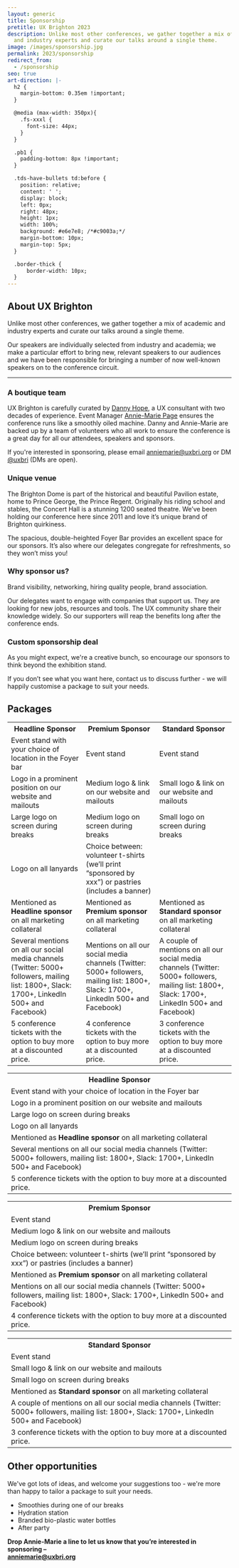 ```yaml
---
layout: generic
title: Sponsorship
pretitle: UX Brighton 2023
description: Unlike most other conferences, we gather together a mix of academic
  and industry experts and curate our talks around a single theme.
image: /images/sponsorship.jpg
permalink: 2023/sponsorship
redirect_from:
  - /sponsorship
seo: true
art-direction: |-
  h2 {
    margin-bottom: 0.35em !important;
  }

  @media (max-width: 350px){
    .fs-xxxl {
      font-size: 44px;
    }
  }

  .pb1 {
    padding-bottom: 8px !important;
  }

  .tds-have-bullets td:before {
    position: relative;
    content: ' ';
    display: block;
    left: 0px;
    right: 48px;
    height: 1px;
    width: 100%;
    background: #e6e7e8; /*#c9003a;*/
    margin-bottom: 10px;
    margin-top: 5px;
  }

  .border-thick {
      border-width: 10px;
  }
---
```

## About UX Brighton

<p class="standfirst">Unlike most other conferences, we gather together a mix of academic and industry experts and curate our talks around a single theme.</p>

Our speakers are individually selected from industry and academia; we make a particular effort to bring new, relevant speakers to our audiences and we have been responsible for bringing a number of now well-known speakers on to the conference circuit.

- - -

<div class="row">
  <div class="u1of2-over-m left-over-m gutter-right">
    <h3 id="a-boutique-team">A boutique team</h3>
    <p>UX Brighton is carefully curated by <a href="https://www.linkedin.com/in/dannyhope/">Danny Hope</a>, a UX consultant with two decades of experience. Event Manager <a href="https://www.linkedin.com/in/a-mpage/">Annie-Marie Page</a> ensures the conference runs like a smoothly oiled machine. Danny and Annie-Marie are backed up by a team of volunteers who all work to ensure the conference is a great day for all our attendees, speakers and sponsors.</p>
    <p>If you're interested in sponsoring, please email <a href="mailto:anniemarie@uxbri.org" class=" bold">anniemarie@uxbri.org</a> or DM <a href="https://twitter.com/direct_messages/create/uxbri" class=" bold">@uxbri</a> (DMs are open).</p>
    <h3 id="unique-venue">Unique venue</h3>
    <p>The Brighton Dome is part of the historical and beautiful Pavilion estate, home to Prince George, the Prince Regent. Originally his riding school and stables, the Concert Hall is a stunning 1200 seated theatre. We’ve been holding our conference here since 2011 and love it’s unique brand of Brighton quirkiness.</p>
    <p>The spacious, double-heighted Foyer Bar provides an excellent space for our sponsors. It’s also where our delegates congregate for refreshments, so they won’t miss you!</p>
  </div>
  <div class="u1of2-over-m left-over-m gutter-left">
    <h3 id="why-sponsor-us-">Why sponsor us?</h3>
    <p>Brand visibility, networking, hiring quality people, brand association.</p>
    <p>Our delegates want to engage with companies that support us. They are looking for new jobs, resources and tools. The UX community share their knowledge widely. So our supporters will reap the benefits long after the conference ends.</p>
    <h3 id="custom-sponsorship-deal">Custom sponsorship deal</h3>
    <p>As you might expect, we're a creative bunch, so encourage our sponsors to think beyond the exhibition stand.</p>
    <p>If you don’t see what you want here, contact us to discuss further - we will happily customise a package to suit your needs.</p>
  </div>
</div>

## Packages

<!-- Large screen content... -->

<table class="table--transparent hidden-under-m">
  <tbody>
    <tr class="fs-h3 bolder">
      <th class="pb1">
        <div class="border-top -border-bottom pt2 border-red border-thick">Headline Sponsor</div>
      </th>
      <th class="pb1">
        <div class="border-top -border-bottom pt2 border-green  border-thick">Premium Sponsor</div>
      </th>
      <th class="pb1">
        <div class="border-top -border-bottom pt2 border-blue  border-thick">Standard Sponsor</div>
      </th>
    </tr>
    <tr class="tds-have-bullets">
      <td>Event stand with your choice of location in the Foyer bar</td>
      <td>Event stand</td>
      <td>Event stand</td>
    </tr>
    <tr class="tds-have-bullets">
      <td>Logo in a prominent position on our website and mailouts</td>
      <td>Medium logo &amp; link on our website and mailouts</td>
      <td>Small logo &amp; link on our website and mailouts</td>
    </tr>
    <tr class="tds-have-bullets">
      <td>Large logo on screen during breaks</td>
      <td>Medium logo on screen during breaks</td>
      <td>Small logo on screen during breaks</td>
    </tr>
    <tr class="tds-have-bullets">
      <td>Logo on all lanyards</td>
      <td class="this-one-doesnt-though">Choice between: volunteer t-shirts (we’ll print “sponsored by xxx”) or pastries (includes a banner)</td>
      <td class="this-one-doesnt-though">&nbsp;</td>
    </tr>
    <tr class="tds-have-bullets">
      <td>Mentioned as <strong>Headline sponsor</strong> on all marketing collateral</td>
      <td>Mentioned as <strong>Premium sponsor</strong> on all marketing collateral</td>
      <td>Mentioned as <strong>Standard sponsor</strong> on all marketing collateral</td>
    </tr>
    <tr class="tds-have-bullets">
      <td>Several mentions on all our social media channels (Twitter: 5000+ followers, mailing list: 1800+, Slack: 1700+, LinkedIn 500+ and Facebook)</td>
      <td>Mentions on all our social media channels (Twitter: 5000+ followers, mailing list: 1800+, Slack: 1700+, LinkedIn 500+ and Facebook)</td>
      <td>A couple of mentions on all our social media channels (Twitter: 5000+ followers, mailing list: 1800+, Slack: 1700+, LinkedIn 500+ and Facebook)</td>
    </tr>
    <tr class="tds-have-bullets">
      <td>5 conference tickets with the option to buy more at a discounted price.</td>
      <td>4 conference tickets with the option to buy more at a discounted price.</td>
      <td>3 conference tickets with the option to buy more at a discounted price.</td>
    </tr>
  </tbody>
</table>

<!-- Small screen content... -->

<div class="hidden-over-m">

  <table class="table--transparent mb5">
    <tbody>
      <tr class="fs-h3 bolder">
        <th><div class="border-top -border-bottom pt2 border-red border-thick">Headline Sponsor</div></th>
      </tr>
      <tr class="tds-have-bullets">
        <td>Event stand with your choice of location in the Foyer bar</td>
      </tr>
      <tr class="tds-have-bullets">
        <td>Logo in a prominent position on our website and mailouts</td>
      </tr>
      <tr class="tds-have-bullets">
        <td>Large logo on screen during breaks</td>
      </tr>
      <tr class="tds-have-bullets">
        <td>Logo on all lanyards</td>
      </tr>
      <tr class="tds-have-bullets">
        <td>Mentioned as <strong>Headline sponsor</strong> on all marketing collateral</td>
      </tr>
      <tr class="tds-have-bullets">
        <td>Several mentions on all our social media channels (Twitter: 5000+ followers, mailing list: 1800+, Slack: 1700+, LinkedIn 500+ and Facebook)</td>
      </tr>
      <tr class="tds-have-bullets">
        <td>5 conference tickets with the option to buy more at a discounted price.</td>
      </tr>
    </tbody>
  </table>

  <table class="table--transparent mb5">
    <tbody>
      <tr class="fs-h3 bolder">
        <th><div class="border-top -border-bottom pt2 border-green border-thick">Premium Sponsor</div></th>
      </tr>
      <tr class="tds-have-bullets">
        <td>Event stand</td>
      </tr>
      <tr class="tds-have-bullets">
        <td>Medium logo &amp; link on our website and mailouts</td>
      </tr>
      <tr class="tds-have-bullets">
        <td>Medium logo on screen during breaks</td>
      </tr>
      <tr class="tds-have-bullets">
        <td>Choice between: volunteer t-shirts (we’ll print “sponsored by xxx”) or pastries (includes a banner)</td>
      </tr>
      <tr class="tds-have-bullets">
        <td>Mentioned as <strong>Premium sponsor</strong> on all marketing collateral</td>
      </tr>
      <tr class="tds-have-bullets">
        <td>Mentions on all our social media channels (Twitter: 5000+ followers, mailing list: 1800+, Slack: 1700+, LinkedIn 500+ and Facebook)</td>
      </tr>
      <tr class="tds-have-bullets">
        <td>4 conference tickets with the option to buy more at a discounted price.</td>
      </tr>
    </tbody>
  </table>

  <table class="table--transparent mb5 ">
    <tbody>
      <tr class="fs-h3 bolder">
        <th><div class="border-top -border-bottom pt2 border-blue border-thick">Standard Sponsor</div></th>
      </tr>
      <tr class="tds-have-bullets">
        <td>Event stand</td>
      </tr>
      <tr class="tds-have-bullets">
        <td>Small logo &amp; link on our website and mailouts</td>
      </tr>
      <tr class="tds-have-bullets">
        <td>Small logo on screen during breaks</td>
      </tr>
      <tr class="tds-have-bullets">
        <td>Mentioned as <strong>Standard sponsor</strong> on all marketing collateral</td>
      </tr>
      <tr class="tds-have-bullets">
        <td>A couple of mentions on all our social media channels (Twitter: 5000+ followers, mailing list: 1800+, Slack: 1700+, LinkedIn 500+ and Facebook)</td>
      </tr>
      <tr class="tds-have-bullets">
        <td>3 conference tickets with the option to buy more at a discounted price.</td>
      </tr>
    </tbody>
  </table>

</div>

<div class="row">
  <h2 class="mt4 mb2" id="other-opportunities">Other opportunities</h2>
  <p>We've got lots of ideas, and welcome your suggestions too - we're more than happy to tailor a package to suit your needs.</p>
  <ul>
    <li>Smoothies during one of our breaks</li>
    <li>Hydration station</li>
    <li>Branded bio-plastic water bottles</li>
    <li>After party</li>
  </ul>
  <p class="pt4 pb2">
    <strong>
      Drop Annie-Marie a line to let us know that you’re interested in sponsoring – <br>
      <a href="mailto:anniemarie@uxbri.org" class=" bold">anniemarie@uxbri.org</a>
    </strong>
  </p>
</div>